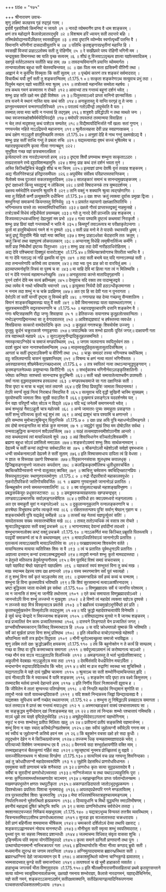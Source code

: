 +++
title = "१७५"

+++
श्रीनारायण उवाच-  
शृणु लक्ष्मि! कलहस्य गृहं रुद्रगृहं गतम् ।  
द्वयोर्वै गृहयोरैक्ये किमनिष्टं न जायते ॥१ ॥
नारदो व्योममार्गेण प्राप्य वै धाम शाङ्करम् ।  
क्षणं तत्र महोद्याने कैलासेऽवातरद्भुवि ॥२ ॥
विशश्राम हरिं ध्यायन् सती तदन्तरे बहिः ।  
तस्मिन्नेवोद्यानवर्येऽविहरत् स्वसखीयुता ॥३ ॥
तया दृष्टानि व्योम्न्येव स्वर्गात्पृथ्वीं पतन्ति वै ।  
विमानानि भगिनीनां दासदासीयुतानि च ॥४ ॥
पतिभिः कृतशृङ्गारप्रभृतीनां महान्ति हि ।  
स्वसखीं विजयां प्राहाऽऽलोक्य सती तु रोहिणीम् ॥५ ॥
रे सखीप्रवरे पश्य रोहिणी भगिनी मम ।  
चन्द्रयुक्ता विमानस्था क्व याति पृच्छ सत्वरम् ॥६ ॥
शीघ्रं तु विजयाऽऽपृच्छ्य ज्ञात्वा यज्ञोत्सवादिकम् ।  
दक्षगृहे वर्ततेऽतस्तत्र यातीति चाह ताम् ॥७ ॥
तावदन्यविमानानि प्रयान्ति व्योममार्गतः ।  
तान्यप्यालोक्य बहुधा सती चेतस्यचिन्तयत् ॥८ ॥
दक्षः पिता मम माता ह्यसिक्नी वीरिणी तथा ।  
आह्वानं मे न कुर्वन्ति विस्मृताः किं सतीं सुताम् ॥९ ॥
पृच्छेयं कारणं तत्र शङ्करं सर्वमादरात् ।  
विचार्येत्थं ययौ तूर्णं सती तु शङ्करान्वितम् ॥1.175.१ ०॥
सत्कृता शङ्करेणाऽथ सत्युवाच प्रभुं तदा ।  
पितुर्मम महान् यज्ञो भवतीति मया श्रुतम् ॥११ ॥
तत्रोत्सवो महानस्ति समवेता महर्षयः ।  
तत्र कथय गमनं कस्मात्तव न रोचते ॥१२॥
आवाभ्यां तत्र गन्तव्यं बहूनां दर्शनं भवेत् ।  
शम्भुः प्राह सति दक्षो मम द्रोही विशेषतः ॥१ ३॥
पितुस्तवाऽध्वरे प्राप्ता मानिनो ज्ञानवर्जिताः ।  
तत्र यजने मे स्थानं नास्ति यावः कथं सति ॥१४॥
अनाहूतास्तु ये यान्ति परगृहं तु ते जनाः ।  
प्राप्नुवन्त्यवमानं यन्मरणादतिरिच्यते ॥१५॥
परालयं गतोऽपीन्द्रो लघुर्भवति वै यतः ।  
तस्मात् त्वया मया चापि न गन्तव्यं हि तद्गृहम् ॥१६॥
शत्रुशरैः प्रविद्धोऽपि न तथा व्यथते जनः ।  
यथा स्वजनरूक्षोक्तैर्मर्मभेदिभिरर्द्यते ॥१७॥
ममोपरि तपस्तप्तं तस्मान्मया विवाहिता ।  
न चेत् तप्तं मादृशस्तु कथं पाशेऽत्र सम्पतेत् ॥१८॥
विद्यैश्वर्यादिभिर्जाते गर्वे खलाः सतां गुणान् ।  
गणयन्त्येव नहिते नाऽऽद्रियन्ते महाजनान् ॥१९॥
श्रुत्वैतत्सहसा देवी प्राह स्वप्राणरक्षकम् ।  
कथं दक्षेण नाऽऽहूतौ ज्ञातुमिच्छामि तत्त्वतः ॥1.175.२०॥
अनुज्ञां देहि मे नाथ गन्तुं दक्षमखेऽद्य वै ।  
शम्भुः प्राह सतीं साध्वि गन्तुं ते प्रबला रुचिः ॥२१॥
यद्यस्त्यारुह्य वृषभं सज्जं भूषितमेव च ।  
महाराज्ञ्युपचाराणि कृत्वा नीत्वा गणान्बहून् ॥२२।  
सुभूषिता गच्छ यज्ञं छत्रचामरलक्षिता ।  
इत्येतदन्तरे तत्र नारदोऽप्यागतो हरम् ॥२३॥
दृष्ट्वा शिवौ प्रणम्याथ शम्भुना सत्कृताऽऽदरः ।  
तत्प्रदत्तासने रम्ये ह्युपाविशन्महामुनिः ॥२४॥
शम्भुः प्राह कथं दत्तं दर्शनं भवता मुने ।  
अस्ति किञ्चिद्विचित्रं चेद्ब्रूहि शीघ्रं च मा चिरम् ॥२५॥
इत्याज्ञां प्राप्य देवर्षिः वृत्तं तत्प्राह शङ्करम् ।  
अद्य नीलगिरेश्चाऽहं हरिद्वारसमीपतः ॥२६॥
अपूर्यमिव संवीक्ष्य परिप्राप्तस्तवान्तिकम् ।  
त्रैलोक्ये यच्च पुञ्जातं सकलत्रसुतादिकम् ॥२७॥
सालङ्कारं समानं च सानन्दमुखपङ्कजम् ।  
दृष्टं दक्षाध्वरे किन्तु भवद्द्वन्द्वं न लोकितम् ॥२८॥
प्रायो विषादजनकं तत्र युष्मददर्शनम् ।  
दक्षस्य मर्मभेदीनि वचनानि श्रुतानि वै ॥२९॥
तानि वक्तुं न शक्यानि श्रुत्वा त्वद्गर्हणागिरः ।  
मया तु पिहितौ कर्णौ प्रत्युक्तानि दधीचिना ॥1.175.३०॥
दक्षः शप्तः क्रतुं त्यक्त्वा दुर्वासः प्रमुखा द्विजाः ।  
शम्भुनिन्दां समाकर्ण्य कियन्तस्तु विनिर्ययुः ॥३ १॥
प्रावर्तत महायागो दक्षपक्षातिपातिभिः ।  
भगिन्यस्तत्र यास्ते ताः स्वस्वामिपरिचारिकाः ॥३२॥
दक्षतो गौरवं प्राप्तास्तद्वक्तुं नाहमुत्सहे ।  
तत्रोऽत्रार्थे विधेयं तद्विधीयेतां प्रयाम्यहम् ॥३३॥
गते तु नारदे देवी प्राञ्जलिः प्राह शङ्करम् ।  
विजयस्वाऽन्धकध्वंसिन्! देह्यनुज्ञां मम प्रभो ॥३४॥
गत्वा पश्यामि दुष्टत्वं कथमावां निराकृतौ ।  
शम्भुः प्राह प्रियां यज्ञो गन्तव्यार्थो न भाति मे ॥३५॥
किमपूर्णं तवाऽस्त्यत्र मा परीक्षाकृतेऽप्यगाः ।  
कुतो मां हातुमिच्छेस्त्यं गमने शं न दृश्यते ॥३६॥
सती प्राह मनो मे ते पादयोः स्थास्यति ध्रुवम् ।  
क्रतुं द्रष्टुं पितुर्यामि नैक्षि यज्ञो मया क्वचित् ॥३७॥
शम्भुः प्राहाऽधरेक्षा चेदाहरामि ततः क्रतुम् ।  
क्रतुं क्रियां तथा यज्ञपुरुषं लोकपालकान् ॥३८॥
अन्यानाशु विधेहि त्वमृषीनार्त्विज्य कर्मणि ।  
सती प्राह निषेधीर्मा द्रष्टव्यः पितुरध्वरः ॥३९॥
शम्भुः प्राह तदा देवीं नारीहठाधिरोहिताम् ।  
अद्य देवि पश्चिमायां दिक्शूलं वासरोऽशुभः ॥1.175.४०॥
तिथिनक्षत्रयोगाश्च विपरीता भवन्ति वै ।  
मा गा देवि गताऽद्य त्वं नहि द्रक्ष्यसि मां पुनः ॥४१ ॥
तदा सती बभाषे यत् यदि नाम्नाऽस्म्यहं सती ।  
तदा तन्वन्तरेणापि करिष्ये तव दासताम् ॥४२॥
तदा भवः पुनः प्राह को वा वारयितुं क्षमः ।  
हठव्याप्तमनोवृत्तिं स्त्रियं वा पुरुषं च वा ॥४३॥
मा याहि देवि मां हित्वा गता त्वं न मिलिष्यसि ।  
परं न देवि गन्तव्यं महामानधनेच्छुभिः ॥४४॥
अनाहूततया कान्ते मातापितृगृहानपि ।  
पुनर्न दर्शनं देवि मम सत्यं ब्रवीम्यहम् ॥४५॥
देव्युवाच यदि रक्ता तव पादाम्बुजद्वये ।  
तथा त्वमेव मे नाथो भविष्यसि भवान्तरे ॥४६॥
इत्युक्त्वा निर्ययौ देवी हठाऽन्धीकृतमानसा ।  
न ननाम तदा शम्भुं न च चक्रे प्रदक्षिणम् ॥४७॥
अत एव हि सा देवी गता न पुनरागता ।  
देवोऽपि तां सतीं यान्तीं दृष्ट्वा तु विव्यथे हृदि ॥४८ ॥
गणान्प्राह सह देव्या गच्छन्तु सैन्यशालिनः ।  
विमानं शाङ्करचिह्नमारुह्य यातु वैं सती ॥४९ ॥
देवी विमानमारुह्य याता यज्ञस्थलांऽगणम् ।  
सुछत्रचामरादीनि सद्वस्त्राभरणानि च ॥1.175.५० ॥
महाराज्ञ्युपचाराणि दत्तानि शङ्करेण वै ।  
गणाः षष्टिसहस्राणि रौद्रा जग्मुः शिवाज्ञया ॥५ १ ॥
हेतिसज्जाः सयानाश्च कुतूहलोत्सवान्विताः ।  
नभोऽङ्गणाद्विमानस्था सा तु वेगादवातरत् ॥५२ ॥
आविशद्यज्ञवाटं च हर्षस्तस्या व्यवर्धत ।  
शिवप्रियायाः सत्कारो वामदेवादिभिः कृतः ॥५३ ॥
कुतूहलं गणाश्चक्रुः शिवयोर्यश उज्जगुः ।  
पुप्लुवुः कूर्दनं चक्रुराकाशे गणपुङ्गवाः ॥५४॥
जयाऽम्बिके जय शम्भो ह्यारावैः पूरितं जगत्॥
दाक्षायणी गता तत्र यज्ञस्थले महाप्रभे ॥६५ ॥
सुराऽसुरमुनीन्द्रादिकुतूहलसमन्विते ।  
नमस्कृत्याऽग्निदेवं च समाजं मण्डपस्थितम् ॥५६ ॥
जगाम जलपानाय स्वपितुर्भवनं ततः ।  
ददर्श सुप्रभं चारु नानाश्चर्यसमन्वितम् ॥५७॥
मातृस्वसृदुहितृतत्सुतासुतादिसंश्रितम् ।  
आगतां च सतीं दृष्ट्वाऽसिक्नी च वीरिणी तथा ॥५८ ॥
चक्रुः समादरं तस्या भगिन्यश्च यथोचितम् ।  
ददुः सलिलपानादि चासनं सुखशान्तिदम् ॥५९ ॥
विश्रम्य च क्षणं नत्वा मातरं भगिनीस्ततः ।  
अवरुह्यासनात् शीघ्रमेकैवाऽगच्छदध्वरम् ॥1.175.६ ० ॥
तत्र स्वपितरं नत्वा तथाऽन्यान्वृद्धपुङ्गवान् ।  
कृतमङ्गलनेपथ्याः प्रसूश्चान्याः किरीटिनीः ॥६१ ॥
सभर्तृकाश्च भगिनीर्नवाऽलङ्कृतिशालिनीः ।  
ज्येष्ठाः कनिष्ठाः साश्चर्याः सानन्दाश्च कुटुम्बिनीः ॥६२॥
सती चाहो समायातेत्याश्चर्येण प्रपश्यतीः ।  
सर्वा नत्वा वृद्धमातृसमाश्च हरवल्लभा ॥६३ ॥
मण्डपस्थसमाजे सा गता दक्षान्तिकं सती ।  
पित्रा पृष्टा च मात्रा च भद्रम्ं जातं तवागमे ॥६४॥
एहि तिष्ठ प्रियपुत्रि! जामाता स्विदनामयः! ।  
तेऽपि स्वर्ग्यं सुखं नित्यं निराबाधं स्विदस्ति वै ॥६५॥
सत्युवाच यदि वृद्धौ सुखिनौ चास्मि सुख्यहम् ।  
युवयोश्चापि जामाता शिवः सुखी सदाऽस्ति वै ॥६६॥
दुःखमात्रं प्रसङ्गेऽत्र यददर्शनमेव यत् ।  
येन यज्ञः परिपूर्णो भवेत् सोऽत्र न विद्यते ॥६७॥
यदि भद्रं जनेतर्मे समागमनतो भवेत् ।  
कथं शम्भुरहं नैवाऽऽहूतौ चात्र महोत्सवे ॥६८ ॥
अन्ये जामातरः पुत्र्यः समाहूताः प्रसङ्गतः ।  
सतीं शम्भुं परित्यज्य कुतो भद्रं शुभं तव ॥६९ ॥
अभद्रं ह्यशुभं चात्र पश्यामि च क्षणान्तरे ।  
इति सम्भाष्य मुमोचाऽश्रुबिन्दून् पितुरन्तिके ॥1.175.७ ० ॥
दक्षः प्राह अयि पुत्रि महाधन्येऽतिमङ्गले ।  
तव दोषो मनाङ्नास्ति मा शोकं कुरु मानसम् ॥७ १ ॥
जह्युद्वेगं सुखं तिष्ठ मम दोषोऽस्ति सर्वथा ।  
यन्मयाऽबुद्धिना कन्यारत्नं शर्वेऽपवर्जितम् ॥७२ ॥
यदहं तत्समाज्ञास्यमीशोऽपनीश आन्तरे ।  
तदा कथमदास्यं त्वां मायाधिपतये शुभे ॥७३ ॥
अहं शिवाभिधानेन वञ्चितोऽशिवकर्मणि ।  
ब्रह्मणा बहुधा सोऽयं प्रशंसितो ममाऽग्रतः ॥७४॥
शङ्करोऽयमयं शम्भुः शिवः सार्थकनामवान् ।  
देह्यस्मै च सतीं कन्यां तद्योग्या सर्वथाऽस्ति सा ॥७५ ॥
श्रीकण्ठोऽसौ महेशोऽसौ सर्वज्ञो वृषभध्वजः ।  
धन्वी सार्थकनामाऽसौ देह्यस्मै ते सतीं सुताम् ॥७६॥
इति विश्वासमाधाय दापिता त्वं हि वेधसा ।  
न ज्ञातः स विरूपाक्ष उक्षगो विषभक्षकः ॥७७॥
पितृकाननसंवासः शूलधृक्च कपालधृक् ।  
द्विजिह्वसङ्गसुभगो जलाधारः कपर्दवान् ॥७८ ॥
कलङ्किकृतमौलिश्च धूलीधूसरचर्चितः ।  
क्वचित्कौपीनवसनो नग्नो वातूलवत् क्वचित् ॥७९ ॥
क्वचित्तु चर्मवसनः क्वचिद्भिक्षाटनप्रियः ।  
विरूपभूताऽनुचरः स्थाणुरुग्रस्तमोगुणः ॥1.175.८ ० ॥
रुद्रो रौद्रपरीवारो महाकालवपुर्धरः ।  
नृकरोटीपरिकरो जातिगोत्रविवर्जितः ॥८ १ ॥
ब्रह्मणा गुणवानुक्तो जानानोऽहं प्रतारितः ।  
किम्बहूक्तेन तनये समस्तनयशालिनि! ॥८ २ ॥
क्व पांसुलपटच्छन्नो महाशङ्खविभूषणः ।  
प्रबद्धसर्पकेयूरः प्रधूसरजटासटः ॥८ ३ ॥
डमड्डमरुकव्यग्रहस्ताग्रः खण्डचन्द्रभृत् ।  
ताण्डवाऽऽडम्बररुचिः सर्वाऽमङ्गलचेष्टितः ॥८४॥
एवंविधो हरः क्वाऽयमध्वरो मङ्गलालयः ।  
अत एव समाहूतौ युवां न मङ्गलेऽध्वरे ॥८५ ॥
दुकूलान्यनुकूलानि रत्नालङ्करणानि च ।  
हारश्रेष्ठा विभूषाश्च प्रागेव त्वत्कृते मया ॥८६ ॥
रक्षितास्तान्पश्य पुत्रि! सर्वान् श्रेष्ठान् गृहाण च ।  
शङ्करार्थमपि पुत्रि यद्यन्नेतुं समीहसे ॥८७ ॥
तत्सर्वं सह नेतव्यं यज्ञपूर्त्युत्तरं सति! ।  
यावदेतास्तव सख्यः स्वसारश्चोषिता मखे ॥८८ ॥
तावत् ततोऽप्यधिकं त्वं वसात्र तव रोचते ।  
श्रुत्वाऽतिदूनहृदया सती वक्तुं प्रचक्रमे ॥८९ ॥
भागानपश्यद् देवानां हर्यादीनां तदध्वरे ।  
शम्भुभागमनालोक्य कष्टं वक्तुं प्रचक्रमे ॥1.175.९० ॥
नाऽऽकर्णितं मया किञ्चित् प्रब्रूवति पितस्त्वयि ।  
पदद्वयीं समाकर्ण्य तां च ते कथयाम्यहम् ॥९१ ॥
मायाऽधिपतिरेवाऽयं जानानोऽपि प्रतारितः ।  
एतत्सत्यं त्वयाऽऽख्यायि मायाऽधिपतिरेव सः ॥९२॥
परब्रह्मपरमात्मा शिवरूपेण वर्तते ।  
मायान्वितश्च मायाया व्यतिरिक्तः शिवः स वै ॥९३ ॥
त्वं च प्रतारितः पूर्वमधुनाऽपि प्रतारितः ।  
अज्ञात्वा दत्तवान् कन्यां दत्त्वाऽसम्बद्धमुच्यते ॥९४॥
तादृशो मन्यते शम्भुः कुतो मामददास्तदा ।  
न हेतुस्ते मतिस्तत्र हेतुर्मत्पुण्यगौरवम् ॥९५॥
येन पूतमिदं विश्वं समग्रं सचराचरम् ।  
यज्ञो यज्ञविदां श्रेष्ठो यज्ञाङ्गो यज्ञदक्षिणः ॥९६ ॥
यज्ञकर्ता स्वयं शम्भुस्तं विना तु कथं मखः ।  
मखः स्यान्मम देहस्य पश्य दक्ष क्षणान्तरे ॥९७॥
यस्य स्मरणमात्रेण सर्वं पूतं भवत्यहो ।  
तं तु शम्भुं विना सर्वं कृतं चाऽकृतमेव तत् ॥९८ ॥
द्रव्यमन्त्रादिकं सर्वं हव्यं कव्यं च यन्मतम् ।  
शम्भुना हि विना कृतमपवित्रं भविष्यति ॥९९॥
किं शिवं सुरसामान्यं मत्वाऽकार्षीरनादरम् ।  
भ्रष्टा बुद्धिस्तव जाता वार्धक्ये इव सर्वथा ॥1.175.१०० ॥
विष्णुब्रह्मादयः सर्वे यं जानन्ति परेश्वरम् ।  
त्व न जानासि तं शम्भुं मा जानीहि तथोत्तरम् ॥१०१ ॥
एते कथं समायाता विष्णुब्रह्मादयोऽध्वरे ।  
जानन्तोऽपि विना शम्भुं लज्जन्ते न मुखदृशः ॥१०२ ॥
हे विष्णो त्वं महादेवं त्यक्त्वा यज्ञेऽत्र दृश्यसे ।  
न लज्जसे सदा मित्रं विस्मृत्याऽत्र प्रवर्तसे ॥१०३ ॥
रे ब्रह्मँस्त्वं पञ्चमुखोऽभूर्गर्विष्ठो हरं प्रति ।  
कृतश्चतुर्मुखस्तेन विस्मृतोऽसि तदद्भुतम् ॥१ ०४॥
यदि क्रुद्धो महादेवश्चत्वार्यपि विनेष्यति ।  
हे सूर्य चन्द्र चेन्द्रादे न स्विज्जानथ शङ्करम् ॥१०५ ॥
वशिष्ठाद्याश्च मुनयो न वै जानथ शङ्करम् ।  
वज्रं प्रज्वालितं येन कामः प्रज्वालितस्तथा ॥१०६ ॥
दारुवने लिङ्गपाते येन प्रज्वालितं जगत् ।  
प्राग्भवीयाँश्चमत्कारान् किंस्विद् विस्मरथाऽत्र हि ॥१०७ ॥
स यदि क्रोधमापन्नो युष्माकं किं भविष्यति ।  
सर्वे कां मूर्खतां प्राप्ता विना शम्भुं प्रतिष्ठथ ॥१०८ ॥
इति त्वेकविधा वाचोऽगदन्मखे महेश्वरी ।  
कौपान्विता सती तत्र हृद्येन विदूयता ॥१०९ ॥
मौनी भूतोऽभवच्छ्रुत्वा समाजो भयविह्वलः ।  
शृणु लक्ष्मि ततो दक्षः क्रुद्धोऽब्रवीत् क्षयकरम् ॥1.175.११० ॥
तव किं बहुनोक्तेन न ते कार्यं हि साम्प्रतम् ।  
गच्छ वा तिष्ठ वा पुत्रि कस्माच्चात्र समागता ॥१११ ॥
सर्वपूज्याऽवमानं त्वं करोष्यागत्य चाऽध्वरे ।  
गच्छ मौनं वस वाऽत्र नाऽऽहूताऽसि विलज्जिके ॥११२ ॥
अमङ्गलस्तु ते भर्ता भूतप्रेतपिशाचराट् ।  
अकुलीनो वेदबाह्यः नाऽऽहूतोऽत्र मया तदा ॥११३ ॥
देवर्षिसंसदि वेधःप्रेरितेन मयाऽर्पिता ।  
मन्दभाग्येन रुद्रायाऽविदितार्थाय किं भवेत् ॥११ ४॥
कोपं मा व्रज रुद्राणि! स्वस्था भव शुचिस्मिते ।  
यद्यागताऽसि मे यज्ञे दायं गृह्णीष्व चात्मना ॥११५ ॥
श्रुत्वाऽथ सा सती शम्भोर्निन्दामचिन्तयत् हृदि ।  
दायं नीत्वाऽपि किं मे स्यात्कथं वै यामि शङ्करम् ॥११६ ॥
शङ्करेण यदि पृष्टा तत्र वक्ष्ये किमुत्तरम् ।  
तस्मादत्रैव मर्तव्यं प्राप्स्ये देहान्तरे हरम् ॥११७ ॥
इति निर्णीय पितरं निःश्वसन्ती ह्युवाच ह ।  
किं जीवितेन मे तात! शृण्वन्त्या पतिगर्हणाम् ॥११८ ॥
यो निन्दति महादेवं निन्द्यमानं शृणोति वा ।  
तावुभौ नरकं यातौ यावच्चन्द्रदिवाकरौ ॥११९ ॥
यदि शक्तो निन्दकस्य जिह्वां छिन्द्यात्प्रसह्य वै ।  
यद्यशक्तः सुपिधाय कर्णौ गच्छेत् स्थलान्तरम् ॥1.175.१२ ० ॥
शम्भुना तु निषिद्धाऽपि प्रसह्याऽत्र समागता ।  
फलं तस्याऽत्र मे प्राप्तं क्व गन्तव्यं मयाऽधुना ॥१२ १ ॥
अस्मरच्छाङ्करं वाक्यं पश्चात्तापमवाप सा ।  
सा सङ्क्रुद्ध्य मुनीन्देवान् दक्षं निःशङ्कमाह यत् ॥१ २२॥
तात त्वं निन्दकः शम्भोः पश्चात्तापं गमिष्यसि ।  
माऽयं धूम्रो तव याज्ञो वृष्टिहेतुर्भवेदिह ॥१२३॥
अश्रुहेतुर्भवेदेवाऽऽगतानां यज्ञभोगिनाम् ।  
स्फुटं भ वन्तः शम्भोस्तु प्रतीपा मिलिताः खलु ॥१ २४॥
प्रतीपानां प्रतीपं सङ्करिष्ये यज्ञमार्जनम् ।  
शम्भुं विना न यज्ञः स्यात् करिष्येऽग्निप्रतोषणम् ॥१२५॥
दक्षः स्वीयं जुहोत्यग्नौ स्वीयेऽपि गणना मम ।  
स्वं स्वीयं च जुहोत्यग्नौ करिष्ये हवनं मम ॥१ २६॥
किं बहूक्तेन वचसा दक्षो हरे सदा कुधीः ।  
तदुद्भवेन देहेन न मे किञ्चित्प्रयोजनम् ॥१२७॥
तज्जन्म धिक् यन्महतामवज्ञापादकं भवेत् ।  
परित्याज्यो विशेषेण जन्मसम्वन्ध एव वै ॥१२८॥
वैमनस्ये सदा शम्भुर्दाक्षायणीति वक्ति माम् ।  
तस्माद्दक्षाङ्गजं चैतत्कुणपं गर्हितं सदा ॥१२९॥
व्युत्सृष्टव्यं नूनमत्र प्रोज्झितव्यं तु वह्नये ।  
यावज्जीवितनाथस्य न श्रोतव्या विगर्हणा ॥1.175.१३०॥
सत्यन्तिमं वचः प्राह नश्यन्तु शिवनिन्दकाः ।  
अहं तु क्रोधदीप्ताग्नौ महादेवस्वरूपिणि ॥१३ १॥
जुहोमि देहसमिधं प्राणरोधविधानतः ।  
एवमुक्त्वा सती प्राणायामं चक्रे शनैस्तदा ॥१ ३२॥
प्राणरोधः कृतः सत्या सुदृढस्तावदेव वै ।  
सर्वेषां च सुरादीनां प्राणरोधोऽभवत्तदा ॥१३३॥
नाग्निर्जज्वाल च तथा यथाऽऽज्याहुतिभिः पुरा ।  
मन्त्राः कुण्ठितसामर्थ्यास्तत्क्षणादेव चाऽभवन् ॥१३४॥
महाझन्झानिलः प्राप्तः पर्वतान्दोलनक्षमः ।  
मखमण्डपभूस्तेन क्षणतः स्थपुटीकृता ॥१३५॥
अकाण्डतडिदापातो जातोऽभूद्भूप्रकम्पनः ।  
दिवश्चोल्काः प्रपतिताः पिशाचा नृत्यमादधुः ॥१३६॥
आपतद्ग्रध्रैरुपरि गगने मण्डलायितम् ।  
तत्र पुरस्तादशिवं शिवाः क्रूरमरारिषुः ॥१३७॥
मेघा रुधिरवर्षाभिस्तत्राहुश्चात्यमङ्गलम् ।  
निर्घातनिःस्वनो भूमेरुत्थितो हृत्प्रकम्पनः ॥१३८॥
दिव्यायुधानि च मिथो युद्ध्यन्ति स्माऽतिभीषणम् ।  
हवनीयं महाद्रव्यं दूषितं क्रोष्टृभिः श्वभिः ॥१ ३९॥
सत्याः प्राणनिरोधाश्च सर्वरोधेन तत्तदा ।  
श्मशानवाटवज्जातं निष्क्रियं मखभूतलम् ॥1.175.१४० ॥
यद्यत्राऽभूच्च विन्यस्तं तत्तत्रैव व्यवस्थितम् ।  
चित्रन्यस्तमिवाऽऽसीश्च प्राणरोधबलात्तथा ॥१४१॥
सुजडा इव सञ्जातास्तदा चक्रधरादयः ।  
देवी प्राणं बहिर्नीत्वा शमयामास भीषिकाम् ॥१४२॥
चमत्कारो दर्शितोऽयं देव्या तथापि दक्षराट् ।  
शङ्कराऽऽह्वानवचनं नोवाच माननष्टधीः ॥१४३॥
मौनीभूता सती स्मृत्वा शम्भुं स्वपतिमादरात् ।  
पृथ्व्यां पुनः सा सहसा निषसाद प्रशान्तधीः ॥१४४॥
जलमाचम्य विधिवत् संवृता वाससा शुचिः ।  
दृङ्निमील्य पतिं स्मृत्वा योगरीतिमुपाददे ॥१४५॥
कृत्वा समाने ह्यनिलौ प्राणापानौ तथा पुनः ।  
उत्थाप्योदानसमानौ नाभिचक्रात्परं गता ॥१४६॥
हृदिस्थाप्योरसि नीत्वा नीत्वा कण्ठाद् भ्रुवोः सती ।  
मध्यमानीय द्युरन्ध्रं सा जगाम त्वरान्विता ॥१४७॥
अग्निमुत्पादयामास ब्रह्मरन्ध्रस्थिता सती ।  
ब्रह्मरन्ध्राग्निना देहो जाज्वल्यमान एव वै ॥१४८॥
आकाशमुत्थितो व्योम्ना चाग्निकुण्डे ह्यवातरत् ।  
भस्मसादभवत् कुण्डे सती समाजगोचरा ॥१४९॥
तत्पश्यतां च खे भूमौ हाहाकारो व्यवर्तत ।  
हाहाभूच्च जगत्सर्वं भीता विष्णुसुरादयः ॥1.175.१५०॥
इति श्रीलक्ष्मीनारायणीयसंहितायां प्रथमे कृतयुगसन्ताने सत्या व्योम्ना स्वसृविमानावलोकनम्, दक्षयज्ञे गमनाय शम्भोराज्ञा, कैलासे नारदागमनं, यज्ञाद्दधीचिनिर्गमः,  
यज्ञे सती गमनं, शङ्कराऽऽसनाऽदर्शनं,सतीदक्षवाक्यानि, सतीदेहत्यागइत्यादिनिरूपणनामा पञ्चसप्तत्यधिकशततमोऽध्यायः ॥१७५॥
    
